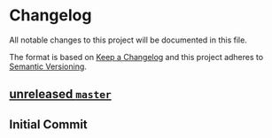 # Changelog
All notable changes to this project will be documented in this file.

The format is based on [Keep a Changelog](http://keepachangelog.com/en/1.0.0/)
and this project adheres to [Semantic Versioning](http://semver.org/spec/v2.0.0.html).

## [unreleased `master`][unreleased]
[unreleased]: https://github.com/buzzjmd/example-website/compare/projectstart...HEAD

## Initial Commit